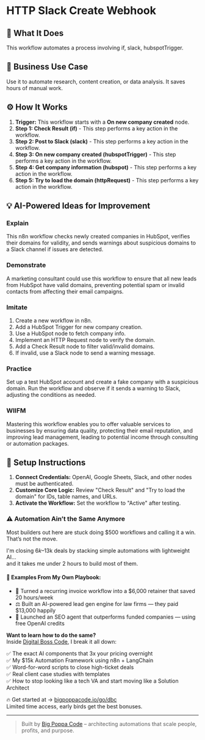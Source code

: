 # HTTP Slack Create Webhook

## 🚀 What It Does
This workflow automates a process involving if, slack, hubspotTrigger.

## 💼 Business Use Case
Use it to automate research, content creation, or data analysis. It saves hours of manual work.

## ⚙️ How It Works
1.  **Trigger:** This workflow starts with a **On new company created** node.
2. **Step 1: Check Result (if)** - This step performs a key action in the workflow.
3. **Step 2: Post to Slack (slack)** - This step performs a key action in the workflow.
4. **Step 3: On new company created (hubspotTrigger)** - This step performs a key action in the workflow.
5. **Step 4: Get company information (hubspot)** - This step performs a key action in the workflow.
6. **Step 5: Try to load the domain (httpRequest)** - This step performs a key action in the workflow.

## 💡 AI-Powered Ideas for Improvement
### Explain
This n8n workflow checks newly created companies in HubSpot, verifies their domains for validity, and sends warnings about suspicious domains to a Slack channel if issues are detected.

### Demonstrate
A marketing consultant could use this workflow to ensure that all new leads from HubSpot have valid domains, preventing potential spam or invalid contacts from affecting their email campaigns.

### Imitate
1. Create a new workflow in n8n.
2. Add a HubSpot Trigger for new company creation.
3. Use a HubSpot node to fetch company info.
4. Implement an HTTP Request node to verify the domain.
5. Add a Check Result node to filter valid/invalid domains.
6. If invalid, use a Slack node to send a warning message.

### Practice
Set up a test HubSpot account and create a fake company with a suspicious domain. Run the workflow and observe if it sends a warning to Slack, adjusting the conditions as needed.

### WIIFM
Mastering this workflow enables you to offer valuable services to businesses by ensuring data quality, protecting their email reputation, and improving lead management, leading to potential income through consulting or automation packages.

## 🔧 Setup Instructions
1. **Connect Credentials:** OpenAI, Google Sheets, Slack, and other nodes must be authenticated.
2. **Customize Core Logic:** Review "Check Result" and "Try to load the domain" for IDs, table names, and URLs.
3. **Activate the Workflow:** Set the workflow to "Active" after testing.

### ⚠️ Automation Ain’t the Same Anymore

Most builders out here are stuck doing $500 workflows and calling it a win.  
That’s not the move.  

I'm closing $6k–$13k deals by stacking simple automations with lightweight AI...  
and it takes me under 2 hours to build most of them.

#### 🧠 Examples From My Own Playbook:
- 🔁 Turned a recurring invoice workflow into a $6,000 retainer that saved 20 hours/week  
- ⚖️ Built an AI-powered lead gen engine for law firms — they paid $13,000 happily  
- 🚀 Launched an SEO agent that outperforms funded companies — using free OpenAI credits  

**Want to learn how to do the same?**  
Inside [Digital Boss Code](https://bigpoppacode.io/go/dbc), I break it all down:

✅ The exact AI components that 3x your pricing overnight  
✅ My $15k Automation Framework using n8n + LangChain  
✅ Word-for-word scripts to close high-ticket deals  
✅ Real client case studies with templates  
✅ How to stop looking like a tech VA and start moving like a Solution Architect  

🔥 Get started at → [bigpoppacode.io/go/dbc](https://bigpoppacode.io/go/dbc)  
Limited time access, early birds get the best bonuses.

---
> Built by [Big Poppa Code](https://bigpoppacode.io) – architecting automations that scale people, profits, and purpose.
